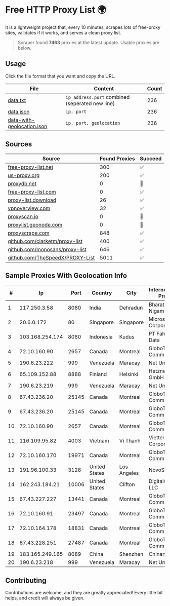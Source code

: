 
# Free HTTP Proxy List 🌍

It is a lightweight project that, every 10 minutes, scrapes lots of free-proxy sites, validates if it works, and serves a clean proxy list.


> Scraper found **7463** proxies at the latest update. Usable proxies are below.

## Usage

Click the file format that you want and copy the URL.


|File|Content|Count|
|----|-------|-----|
|[data.txt](https://raw.githubusercontent.com/themiralay/Proxy-List-World/master/data.txt)|`ip_address:port` combined (seperated new line)|236|
|[data.json](https://raw.githubusercontent.com/themiralay/Proxy-List-World/master/data.json)|`ip, port`|236|
|[data-with-geolocation.json](https://raw.githubusercontent.com/themiralay/Proxy-List-World/master/data-with-geolocation.json)|`ip, port, geolocation`|236|

## Sources

|Source|Found Proxies|Succeed|
|------|-------------|-------|
|[free-proxy-list.net](https://free-proxy-list.net)|300|✅|
|[us-proxy.org](https://www.us-proxy.org)|200|✅|
|[proxydb.net](http://proxydb.net)|0|🚫|
|[free-proxy-list.com](https://free-proxy-list.com/?page=&port=&type%5B%5D=http&type%5B%5D=https&up_time=0&search=Search)|0|✅|
|[proxy-list.download](https://www.proxy-list.download/HTTP)|26|✅|
|[vpnoverview.com](https://vpnoverview.com/privacy/anonymous-browsing/free-proxy-servers)|32|✅|
|[proxyscan.io](https://www.proxyscan.io)|0|🚫|
|[proxylist.geonode.com](https://proxylist.geonode.com/api/proxy-list?limit=300&page=1&sort_by=lastChecked&sort_type=desc&protocols=http,https)|0|🚫|
|[proxyscrape.com](https://api.proxyscrape.com/v2/?request=displayproxies&protocol=http&timeout=10000&country=all&ssl=all&anonymity=all)|848|✅|
|[github.com/clarketm/proxy-list](https://raw.githubusercontent.com/clarketm/proxy-list/master/proxy-list-raw.txt)|400|✅|
|[github.com/monosans/proxy-list](https://raw.githubusercontent.com/monosans/proxy-list/main/proxies/http.txt)|646|✅|
|[github.com/TheSpeedX/PROXY-List](https://raw.githubusercontent.com/TheSpeedX/PROXY-List/master/http.txt)|5011|✅|


## Sample Proxies With Geolocation Info

|#|Ip|Port|Country|City|Internet Service Provider|
|-|--|----|-------|----|-------------------------|
|1|117.250.3.58|8080|India|Dehradun|Bharat Sanchar Nigam Ltd|
|2|20.6.0.172|80|Singapore|Singapore|Microsoft Corporation|
|3|103.168.254.174|8080|Indonesia|Kudus|PT Fahasa Tri Data|
|4|72.10.160.90|2657|Canada|Montreal|GloboTech Communications|
|5|190.6.23.222|999|Venezuela|Maracay|Net Uno|
|6|65.109.152.88|8888|Finland|Helsinki|Hetzner Online GmbH|
|7|190.6.23.219|999|Venezuela|Maracay|Net Uno|
|8|67.43.236.20|25145|Canada|Montreal|GloboTech Communications|
|9|67.43.236.20|25145|Canada|Montreal|GloboTech Communications|
|10|72.10.160.90|2657|Canada|Montreal|GloboTech Communications|
|11|116.109.95.82|4003|Vietnam|Vi Thanh|Viettel Corporation|
|12|72.10.160.170|19971|Canada|Montreal|GloboTech Communications|
|13|191.96.100.33|3128|United States|Los Angeles|NovoServe B.V.|
|14|162.243.184.21|10006|United States|Clifton|DigitalOcean, LLC|
|15|67.43.227.227|13441|Canada|Montreal|GloboTech Communications|
|16|72.10.160.91|23497|Canada|Montreal|GloboTech Communications|
|17|72.10.164.178|18831|Canada|Montreal|GloboTech Communications|
|18|67.43.228.251|27487|Canada|Montreal|GloboTech Communications|
|19|183.165.249.165|8089|China|Shenzhen|Chinanet|
|20|190.6.23.218|999|Venezuela|Maracay|Net Uno|



## Contributing

Contributions are welcome, and they are greatly appreciated! Every
little bit helps, and credit will always be given.


